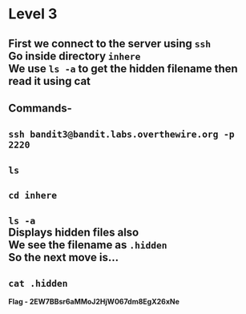 # Level 3
First we connect to the server using `ssh`<br/>
Go inside directory `inhere`<br/>
We use `ls -a` to get the hidden filename then read it using cat<br/>
---
Commands-
---
`ssh bandit3@bandit.labs.overthewire.org -p 2220`
---
`ls`
---
`cd inhere`
---
`ls -a`<br/>
Displays hidden files also<br/>
We see the filename as `.hidden`<br/>
So the next move is...
---
`cat .hidden`
---
**Flag - 2EW7BBsr6aMMoJ2HjW067dm8EgX26xNe**